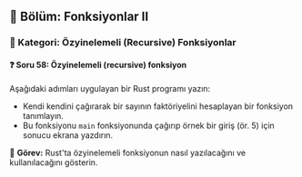 ## 📘 Bölüm: Fonksiyonlar II  
### 🔹 Kategori: Özyinelemeli (Recursive) Fonksiyonlar  
#### ❓ Soru 58: Özyinelemeli (recursive) fonksiyon

Aşağıdaki adımları uygulayan bir Rust programı yazın:

- Kendi kendini çağırarak bir sayının faktöriyelini hesaplayan bir fonksiyon tanımlayın.
- Bu fonksiyonu `main` fonksiyonunda çağırıp örnek bir giriş (ör. 5) için sonucu ekrana yazdırın.

🔧 **Görev:** Rust'ta özyinelemeli fonksiyonun nasıl yazılacağını ve kullanılacağını gösterin.

